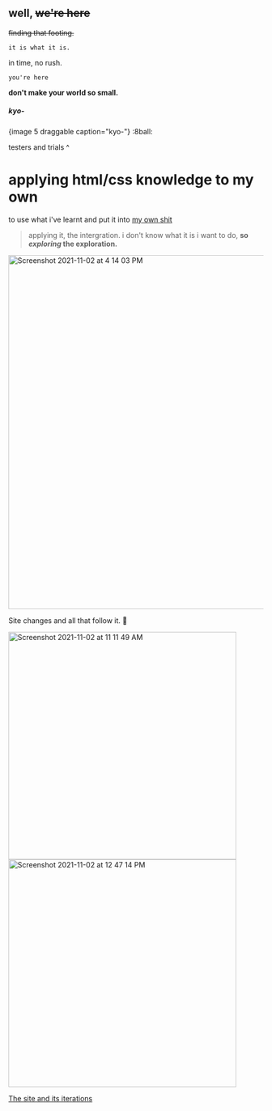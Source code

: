 ## well, ~~we're here~~
~~finding that footing.~~

	it is what it is. 

in time, 
no rush.

	you're here

<strong>don't make your world so small.</strong> 

<h5>kyo-</h5> {image 5 draggable caption="kyo-"} :8ball:

testers and trials ^


 **applying html/css knowledge to my own**
===============
to use what i've learnt and put it into [my own shit](https://halfofasakaistoute.com/) 

>applying it, the intergration. 
>i don't know what it is i want to do, **so _exploring_ the exploration.** 


<html>
   <body>
      <a href="https://halfofasakaistoute.com/">
         <img align="center" width="700" alt="Screenshot 2021-11-02 at 4 14 03 PM" src="https://user-images.githubusercontent.com/93586497/139902184-69905acd-db07-49b1-967e-b7c7225f1ba7.png">
      </a>
   </body>
</html>

Site changes and all that follow it. 🔽

<img width="450" alt="Screenshot 2021-11-02 at 11 11 49 AM" src="https://user-images.githubusercontent.com/93586497/139890274-598487a9-3424-48b9-a38e-5b92640c1c0c.png">   <img width="450" alt="Screenshot 2021-11-02 at 12 47 14 PM" src="https://user-images.githubusercontent.com/93586497/139890748-abc68d14-b7d3-427c-95c8-cfeda53d740c.png">

[The site and its iterations](https://www.instagram.com/p/CP7Ta0SDMuD/) 
